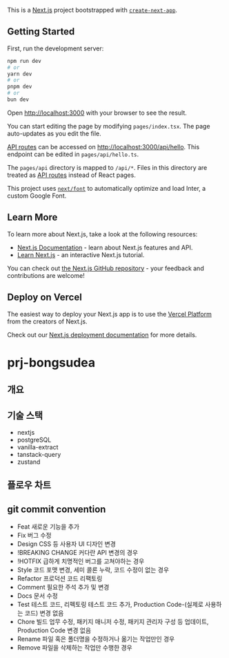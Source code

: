 This is a [Next.js](https://nextjs.org/) project bootstrapped with [`create-next-app`](https://github.com/vercel/next.js/tree/canary/packages/create-next-app).

## Getting Started

First, run the development server:

```bash
npm run dev
# or
yarn dev
# or
pnpm dev
# or
bun dev
```

Open [http://localhost:3000](http://localhost:3000) with your browser to see the result.

You can start editing the page by modifying `pages/index.tsx`. The page auto-updates as you edit the file.

[API routes](https://nextjs.org/docs/api-routes/introduction) can be accessed on [http://localhost:3000/api/hello](http://localhost:3000/api/hello). This endpoint can be edited in `pages/api/hello.ts`.

The `pages/api` directory is mapped to `/api/*`. Files in this directory are treated as [API routes](https://nextjs.org/docs/api-routes/introduction) instead of React pages.

This project uses [`next/font`](https://nextjs.org/docs/basic-features/font-optimization) to automatically optimize and load Inter, a custom Google Font.

## Learn More

To learn more about Next.js, take a look at the following resources:

- [Next.js Documentation](https://nextjs.org/docs) - learn about Next.js features and API.
- [Learn Next.js](https://nextjs.org/learn) - an interactive Next.js tutorial.

You can check out [the Next.js GitHub repository](https://github.com/vercel/next.js/) - your feedback and contributions are welcome!

## Deploy on Vercel

The easiest way to deploy your Next.js app is to use the [Vercel Platform](https://vercel.com/new?utm_medium=default-template&filter=next.js&utm_source=create-next-app&utm_campaign=create-next-app-readme) from the creators of Next.js.

Check out our [Next.js deployment documentation](https://nextjs.org/docs/deployment) for more details.

# prj-bongsudea

## 개요

## 기술 스택

- nextjs
- postgreSQL
- vanilla-extract
- tanstack-query
- zustand

## 플로우 차트

## git commit convention

- Feat 새로운 기능을 추가
- Fix 버그 수정
- Design CSS 등 사용자 UI 디자인 변경
- !BREAKING CHANGE 커다란 API 변경의 경우
- !HOTFIX 급하게 치명적인 버그를 고쳐야하는 경우
- Style 코드 포맷 변경, 세미 콜론 누락, 코드 수정이 없는 경우
- Refactor 프로덕션 코드 리팩토링
- Comment 필요한 주석 추가 및 변경
- Docs 문서 수정
- Test 테스트 코드, 리펙토링 테스트 코드 추가, Production Code-(실제로 사용하는 코드) 변경 없음
- Chore 빌드 업무 수정, 패키지 매니저 수정, 패키지 관리자 구성 등 업데이트, Production Code 변경 없음
- Rename 파일 혹은 폴더명을 수정하거나 옮기는 작업만인 경우
- Remove 파일을 삭제하는 작업만 수행한 경우
